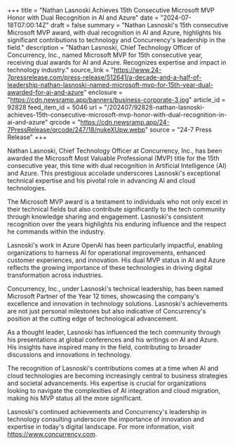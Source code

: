 +++
title = "Nathan Lasnoski Achieves 15th Consecutive Microsoft MVP Honor with Dual Recognition in AI and Azure"
date = "2024-07-18T07:00:14Z"
draft = false
summary = "Nathan Lasnoski's 15th consecutive Microsoft MVP award, with dual recognition in AI and Azure, highlights his significant contributions to technology and Concurrency's leadership in the field."
description = "Nathan Lasnoski, Chief Technology Officer of Concurrency, Inc., named Microsoft MVP for 15th consecutive year, receiving dual awards for AI and Azure. Recognizes expertise and impact in technology industry."
source_link = "https://www.24-7pressrelease.com/press-release/512641/a-decade-and-a-half-of-leadership-nathan-lasnoski-named-microsoft-mvp-for-15th-year-dual-awarded-for-ai-and-azure"
enclosure = "https://cdn.newsramp.app/banners/business-corporate-3.jpg"
article_id = 92828
feed_item_id = 5046
url = "/202407/92828-nathan-lasnoski-achieves-15th-consecutive-microsoft-mvp-honor-with-dual-recognition-in-ai-and-azure"
qrcode = "https://cdn.newsramp.app/24-7PressRelease/qrcode/247/18/nukeXUpw.webp"
source = "24-7 Press Release"
+++

<p>Nathan Lasnoski, Chief Technology Officer at Concurrency, Inc., has been awarded the Microsoft Most Valuable Professional (MVP) title for the 15th consecutive year, this time with dual recognition in Artificial Intelligence (AI) and Azure. This prestigious accolade underscores Lasnoski's exceptional technical expertise and his pivotal role in advancing AI and cloud technologies.</p><p>The Microsoft MVP award is a testament to individuals who not only excel in their technical fields but also contribute significantly to the tech community through knowledge sharing and engagement. Lasnoski's consistent recognition over the years highlights his enduring influence and the respect he commands within the industry.</p><p>Lasnoski's work in Azure OpenAI has been particularly impactful, enabling organizations to harness AI for operational improvements, enhanced customer experiences, and innovation. His dual MVP status in AI and Azure reflects the growing importance of these technologies in driving digital transformation across industries.</p><p>Concurrency, Inc., under Lasnoski's technical leadership, has been named Microsoft Partner of the Year 12 times, showcasing the company's excellence and innovation in technology solutions. Lasnoski's achievements are not just personal milestones but also indicative of Concurrency's position at the cutting edge of technological advancement.</p><p>As a thought leader, Lasnoski has influenced the tech community through his presentations at global conferences and his writings on AI and Azure. His insights have inspired many in the field, contributing to broader discussions and innovations in technology.</p><p>The recognition of Lasnoski's contributions comes at a time when AI and cloud technologies are becoming increasingly central to business strategies and societal advancements. His expertise is crucial for organizations looking to navigate the complexities of AI integration and cloud migration, making his MVP status all the more significant.</p><p>Lasnoski's continued achievements and Concurrency's leadership in technology consulting underscore the importance of innovation and expertise in today's digital landscape. For more information, visit <a href='https://www.concurrency.com' rel='nofollow' target='_blank'>https://www.concurrency.com</a>.</p>